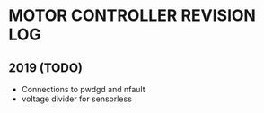 # MOTOR CONTROLLER REVISION LOG

## 2019 (TODO)
* Connections to pwdgd and nfault
* voltage divider for sensorless